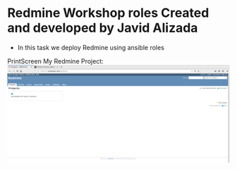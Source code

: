 # Redmine Workshop roles Created and developed by **Javid Alizada**
* In this task we deploy Redmine using ansible roles

PrintScreen My Redmine Project:
![J.A](https://github.com/javid87/sa.it-academy.by/blob/m-sa2-08-19/Javid_Alizada/07.Ansible.workshop/redmine/RedMine.PNG)
